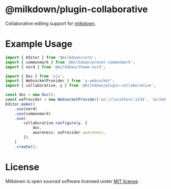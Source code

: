 # @milkdown/plugin-collaborative

Collaborative editing support for [milkdown](https://milkdown.dev/).

# Example Usage

```typescript
import { Editor } from '@milkdown/core';
import { commonmark } from '@milkdown/preset-commonmark';
import { nord } from '@milkdown/theme-nord';

import { Doc } from 'yjs';
import { WebsocketProvider } from 'y-websocket';
import { collaborative, y } from '@milkdown/plugin-collaborative';

const doc = new Doc();
const wsProvider = new WebsocketProvider('ws://localhost:1234', 'milkdown', doc);
Editor.make()
    .use(nord)
    .use(commonmark)
    .use(
        collaborative.configure(y, {
            doc,
            awareness: wsProvider.awareness,
        }),
    )
    .create();
```

# License

Milkdown is open sourced software licensed under [MIT license](https://github.com/Saul-Mirone/milkdown/blob/main/LICENSE).
